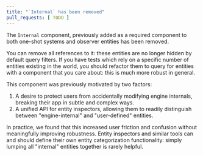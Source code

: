 ```yaml
---
title: "`Internal` has been removed"
pull_requests: [ TODO ]
---
```


The `Internal` component, previously added as a required component to both one-shot systems and observer entities has been removed.

You can remove all references to it: these entities are no longer hidden by default query filters.
If you have tests which rely on a specific number of entities existing in the world,
you should refactor them to query for entities with a component that you care about:
this is much more robust in general.

This component was previously motivated by two factors:

1. A desire to protect users from accidentally modifying engine internals, breaking their app in subtle and complex ways.
2. A unified API for entity inspectors, allowing them to readily distinguish between "engine-internal" and "user-defined" entities.

In practice, we found that this increased user friction and confusion without meaningfully improving robustness.
Entity inspectors and similar tools can and should define their own entity categorization functionality:
simply lumping all "internal" entities together is rarely helpful.
